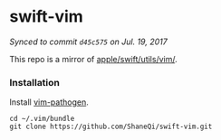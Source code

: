 # swift-vim

_Synced to commit `d45c575` on Jul. 19, 2017_

This repo is a mirror of [apple/swift/utils/vim/](https://github.com/apple/swift/tree/master/utils/vim).

### Installation

Install [vim-pathogen](https://github.com/tpope/vim-pathogen).

```
cd ~/.vim/bundle
git clone https://github.com/ShaneQi/swift-vim.git
```

